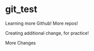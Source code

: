 # git_test
Learning more Github! More repos!

Creating additional change, for practice!

More Changes 